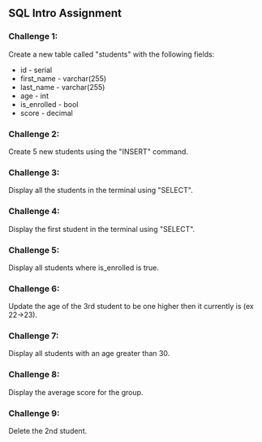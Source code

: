 ## SQL Intro Assignment

### Challenge 1:
Create a new table called "students" with the following fields:
 - id - serial
 - first_name - varchar(255)
 - last_name - varchar(255)
 - age - int
 - is_enrolled - bool
 - score - decimal

### Challenge 2:
Create 5 new students using the "INSERT" command.

### Challenge 3:
Display all the students in the terminal using "SELECT".

### Challenge 4:
Display the first student in the terminal using "SELECT".

### Challenge 5:
Display all students where is_enrolled is true.

### Challenge 6:
Update the age of the 3rd student to be one higher then it currently is (ex 22->23).

### Challenge 7:
Display all students with an age greater than 30.

### Challenge 8:
Display the average score for the group.

### Challenge 9:
Delete the 2nd student.
